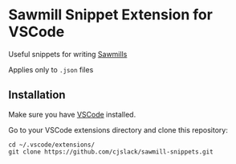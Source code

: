 # Sawmill Snippet Extension for VSCode

Useful snippets for writing [Sawmills](https://github.com/logzio/sawmill/)

Applies only to `.json` files

## Installation

Make sure you have [VSCode](https://code.visualstudio.com/) installed.

Go to your VSCode extensions directory and clone this repository:
```
cd ~/.vscode/extensions/
git clone https://github.com/cjslack/sawmill-snippets.git
```

